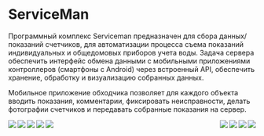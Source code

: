 # ServiceMan
Программный комплекс Serviceman предназначен для сбора данных/показаний счетчиков, для автоматизации процесса съема показаний индивидуальных и общедомовых приборов учета воды. Задача сервера обеспечить интерфейс обмена данными с мобильными приложениями контроллеров (смартфоны с Android) через встроенный API, обеспечить хранение, обработку и визуализацию собранных данных. 

Мобильное приложение обходчика позволяет для каждого объекта вводить показания, комментарии, фиксировать неисправности, делать фотографии счетчиков и передавать собранные показания на сервер. 

<img src="images/screen110.jpg" align="left" />
<img src="images/screen111.jpg" align="right" />
<img src="images/screen112.jpg" align="left" />
<img src="images/screen113.jpg" align="right" />
<img src="images/screen115.jpg" align="left" />
<img src="images/screen116.jpg" align="right" />
<img src="images/screen117.jpg" align="left" />
<img src="images/screen118.jpg" align="left" />
<img src="images/screen119.jpg" align="right" />
